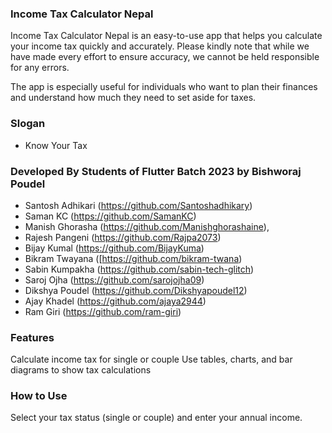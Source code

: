 ### Income Tax Calculator Nepal
Income Tax Calculator Nepal is an easy-to-use app that helps you calculate your income tax quickly and accurately. Please kindly note that while we have made every effort to ensure accuracy, we cannot be held responsible for any errors.

The app is especially useful for individuals who want to plan their finances and understand how much they need to set aside for taxes.

### Slogan 
- Know Your Tax

### Developed By Students of Flutter Batch 2023 by Bishworaj Poudel
- Santosh Adhikari (https://github.com/Santoshadhikary)
- Saman KC (https://github.com/SamanKC)
- Manish Ghorasha (https://github.com/Manishghorashaine),
- Rajesh Pangeni (https://github.com/Rajpa2073)
- Bijay Kumal (https://github.com/BijayKuma)
- Bikram Twayana ([https://github.com/bikram-twana)
- Sabin Kumpakha (https://github.com/sabin-tech-glitch)
- Saroj Ojha (https://github.com/sarojojha09)
- Dikshya Poudel (https://github.com/Dikshyapoudel12)
- Ajay Khadel (https://github.com/ajaya2944)
- Ram Giri (https://github.com/ram-giri)


### Features
Calculate income tax for single or couple
Use tables, charts, and bar diagrams to show tax calculations

### How to Use
Select your tax status (single or couple) and enter your annual income. 

